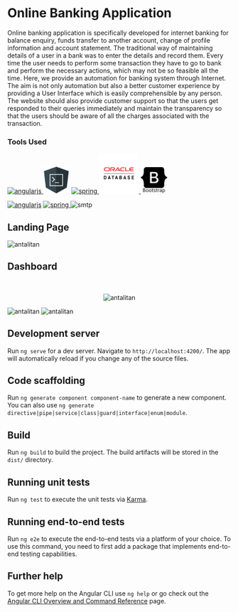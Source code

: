 # Online Banking Application

<p>Online banking application is specifically developed for internet banking for balance enquiry, funds transfer to another account, change of profile information and account statement. The traditional way of maintaining details of a user in a bank was to enter the details and record them. Every time the user needs to perform some transaction they have to go to bank and perform the necessary actions, which may not be so feasible all the time. Here, we provide an automation for banking system through Internet. The aim is not only automation but also a better customer experience by providing a User Interface which is easily comprehensible by any person. The website should also provide customer support so that the users get responded to their queries immediately and maintain the transparency so that the users should be aware of all the charges associated with the transaction.
</p>
<h3>Tools Used</h3>
<p align="left"> <a href="https://angular.io" target="_blank" rel="noreferrer"> <img src="https://avatars.githubusercontent.com/u/89942104" alt="angularjs" width="60" height="60"/>
<img src="https://raw.githubusercontent.com/github/explore/a0cf34a89ad56efa4cf947a7c8dc359d9b738b5d/topics/angular-cli/angular-cli.png" alt="angularjs" width="60" height="60"/></a>
<a href="https://spring.io/" target="_blank" rel="noreferrer"> <img src="https://www.vectorlogo.zone/logos/springio/springio-icon.svg" alt="spring" width="60" height="60"/> </a>
  <a href="https://www.oracle.com/database/technologies/11g-112010-sparc64soft.html" target="_blank" rel="noreferrer"> <img src="https://raw.githubusercontent.com/github/explore/902a8a38f1e277eb27d2a10ab95a3d524a6ea22f/topics/oracle-database/oracle-database.png" alt="oracle11g" style="padding-top: 30" width="90" height="90"/> </a>
  <a href="https://getbootstrap.com" target="_blank" rel="noreferrer"> <img src="https://raw.githubusercontent.com/devicons/devicon/master/icons/bootstrap/bootstrap-plain-wordmark.svg" alt="bootstrap" width="60" height="60"/> </a>
<p align="left"> <a href="https://angular.io" target="_blank" rel="noreferrer"> <img src="https://camo.githubusercontent.com/dd543f7181aacc2cc0f62d3814249f66eb0cb20ce73695103a367f9e7e45f53b/68747470733a2f2f63646e2e7261776769742e636f6d2f6d69636861656c646f79652f6d61742d70726f67726573732d627574746f6e732f6d61737465722f64656d6f2f7372632f6173736574732f6c6f676f2e737667" alt="angularjs" width="60" height="60"/></a>
<a href="https://spring.io/" target="_blank" rel="noreferrer"> <img src="https://camo.githubusercontent.com/7ab6964e09723ec9951ed10436b34c29a325f356649b77ff5c02f64ba53b5752/68747470733a2f2f647a6f6e652e636f6d2f73746f726167652f74656d702f31323433343131382d737072696e672d626f6f742d6c6f676f2e706e67" alt="spring" width="60" height="60"/> </a>
<img src="https://raw.githubusercontent.com/yanyingwang/smtp/master/favicon.jpg" alt="smtp" width="70" height="70"/></p>
  
## Landing Page
<img src="https://ltibanks.s3.amazonaws.com/Project+Gladiator+Banking+Application-7.png" alt="antalitan" />  <br>
## Dashboard
  <br>
<p align="center"><img src="https://ltibanks.s3.amazonaws.com/Project+Gladiator+Banking+Application-10.png" alt="antalitan" ></p>
<p align="left"><img src="https://ltibanks.s3.amazonaws.com/Project+Gladiator+Banking+Application-11.jpg" alt="antalitan" width="500" height="250"/>
<img src="https://ltibanks.s3.amazonaws.com/Project+Gladiator+Banking+Application-9.jpg" alt="antalitan" width="500" height="250"/></p>

## Development server

Run `ng serve` for a dev server. Navigate to `http://localhost:4200/`. The app will automatically reload if you change any of the source files.

## Code scaffolding

Run `ng generate component component-name` to generate a new component. You can also use `ng generate directive|pipe|service|class|guard|interface|enum|module`.

## Build

Run `ng build` to build the project. The build artifacts will be stored in the `dist/` directory.

## Running unit tests

Run `ng test` to execute the unit tests via [Karma](https://karma-runner.github.io).

## Running end-to-end tests

Run `ng e2e` to execute the end-to-end tests via a platform of your choice. To use this command, you need to first add a package that implements end-to-end testing capabilities.

## Further help

To get more help on the Angular CLI use `ng help` or go check out the [Angular CLI Overview and Command Reference](https://angular.io/cli) page.

